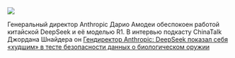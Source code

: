 <!--2025-02-09 09:17:07-->
<div class="yb">
  <div class="rss smaller1 habr"><img src="https://habrastorage.org/getpro/habr/upload_files/6f6/669/414/6f6669414a264621eef113d1df0dd15a.JPG" /><p>Генеральный директор Anthropic Дарио Амодеи обеспокоен работой китайской DeepSeek и её моделью R1. В интервью подкасту ChinaTalk Джордана Шнайдера он <a href="https://www.chinatalk.media/p/anthropics-dario-amodei-on-ai-competition" rel="noopener noreferrer... <br><a class="light" href="https://habr.com/ru/news/880814/?utm_source=habrahabr&utm_medium=rss&utm_campaign=880814">Гендиректор Anthropic: DeepSeek показал себя «худшим» в тесте безопасности данных о биологическом оружии</a></div>
</div>
